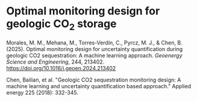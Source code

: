 # Optimal monitoring design for geologic CO<sub>2</sub> storage

Morales, M. M., Mehana, M., Torres-Verdín, C., Pyrcz, M. J., & Chen, B. (2025). Optimal monitoring design for uncertainty quantification during geologic CO2 sequestration: A machine learning approach. <em>Geoenergy Science and Engineering</em>, 244, 213402. https://doi.org/10.1016/j.geoen.2024.213402

Chen, Bailian, et al. "Geologic CO2 sequestration monitoring design: A machine learning and uncertainty quantification based approach." Applied energy 225 (2018): 332-345.
